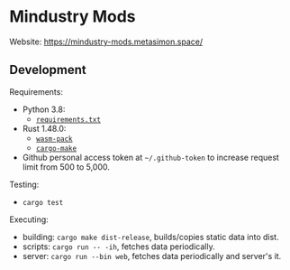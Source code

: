 # Mindustry Mods

Website: https://mindustry-mods.metasimon.space/

## Development

Requirements:
- Python 3.8: 
  - [`requirements.txt`](https://github.com/SimonWoodburyForget/mindustry-mods/blob/master/scripts/requirements.txt)
- Rust 1.48.0:
  - [`wasm-pack`](https://github.com/rustwasm/wasm-pack)
  - [`cargo-make`](https://github.com/sagiegurari/cargo-make)
- Github personal access token at `~/.github-token` to increase request limit 
  from 500 to 5,000.

Testing: 
- `cargo test`

Executing: 
- building: `cargo make dist-release`, builds/copies static data into dist.
- scripts: `cargo run -- -ih`, fetches data periodically.
- server: `cargo run --bin web`, fetches data periodically and server's it.

